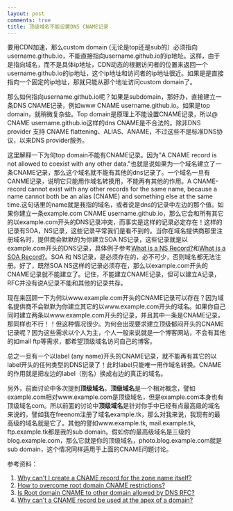```yaml
---
layout: post
comments: true
title: 顶级域名不能设置DNS CNAME记录
---
```


要用CDN加速，那么custom domain (无论是top还是sub的）必须指向username.github.io，不能直接指向username.github.io的ip地址。这样，由于是指向域名，而不是具体ip地址，CDN动态的根据访问者的位置来返回一个username.github.io的ip地址，这个ip地址和访问者的ip地址很近。如果是是直接指向一个固定的ip地址，那就只能从那个地址访问custom domain了。

那么如何指向username.github.io呢？如果是subdomain，那好办，直接建立一条DNS CNAME记录，例如www CNAME username.github.io。如果是top domain，就稍微复杂些。Top domain是原理上不能设置CNAME记录，所以@ CNAME username.github.io这样的dns CNAME是不合法的。除非DNS provider 支持 CNAME flattening、ALIAS、ANAME，不过这些不是标准DNS协议，以来DNS provider服务。

这里解释一下为何top domain不能有CNAME记录。因为"A CNAME record is not allowed to coexist with any other data."也就是说如果为一个域名建立了一条CNAME记录，那么这个域名就不能有其他的dns记录了。一个域名一旦有CANME记录，说明它只能用作域名转换用，不能再有其他的作用。A CNAME-record cannot exist with any other records for the same name, because a name cannot both be an alias (CNAME) and something else at the same time.这句话里的name就是我指的域名，或者说是dns的记录中左边的那个值。如果你建立一条example.com CNAME username.github.io，那么它会和所有其它的以example.com开头的DNS记录冲突，而事实是这样的记录必定存在！这样的记录有SOA，NS记录，这些记录平常我们是看不到的。当你在域名提供商那里注册域名时，提供商会默默的为你建立SOA NS记录，这些记录就是以example.com开头的DNS记录，具体例子参考[What is a NS Record?](http://support.dnsimple.com/articles/ns-record/)和[What is a SOA Record?](http://support.dnsimple.com/articles/soa-record/)。SOA 和 NS记录，是必须存在的，必不可少，否则域名都无法注册。好了，既然SOA NS这样的记录必须存在，那么以example.com开头的CNAME记录就不能建立了。记住，不能建立CNAME记录，但可以建立A记录，RFC并没有说A记录不能和其他的记录共存。

现在来回顾一下为何以www.example.com开头的CNAME记录可以存在？因为域名提供商不会默默为你建立其它的以www.example.com开头的域名。如果你自己同时建立两条以www.example.com开头的记录，并且其中一条是CNAME记录，那同样也不行！！但这种情况很少。为何会出现要求建立顶级郁闷开头的CNAME记录呢？因为这些需求以个人为主，个人一般来说就是一个博客网站，不会有其他的如mail ftp等需求，都希望顶级域名访问自己的博客。

总之一旦有一个以label (any name)开头的CNAME记录，就不能再有其它的以label开头的任何类型的DNS记录了！此时label只能唯一用作域名转换。CNAME的作用就是把左边的label（别名）换成右边的真正的域名。

另外，前面讨论中多次提到**顶级域名**。**顶级域名**是一个相对概念，譬如example.com相对www.example.com是顶级域名，但是example.com本身也有顶级域名com。所以前面的讨论中**顶级域名**是针对你手中已经有点最高级的域名来说的，譬如我在freenom注册了域名example.tk，那么对我来说，我现有的最高级的域名就是它了。其他的譬如www.example.tk, mail.example.tk, ftp.example.tk都是我的sub domain。假如你的最高级域名是三级的blog.example.com，那么它就是你的顶级域名，photo.blog.example.com就是sub domain，这个情况同样适用于上面的CNAME问题讨论。

参考资料：

1. [Why can't I create a CNAME record for the zone name itself?](http://support.simpledns.com/kb/a94/why-cant-i-create-a-cname-record-for-the-zone-name-itself.aspx)
2. [How to overcome root domain CNAME restrictions?](http://stackoverflow.com/questions/656009/how-to-overcome-root-domain-cname-restrictions)
3. [Is Root domain CNAME to other domain allowed by DNS RFC?](http://stackoverflow.com/questions/655235/is-root-domain-cname-to-other-domain-allowed-by-dns-rfc)
4. [Why can't a CNAME record be used at the apex of a domain?](http://serverfault.com/questions/613829/why-cant-a-cname-record-be-used-at-the-apex-of-a-domain/613830#613830)
